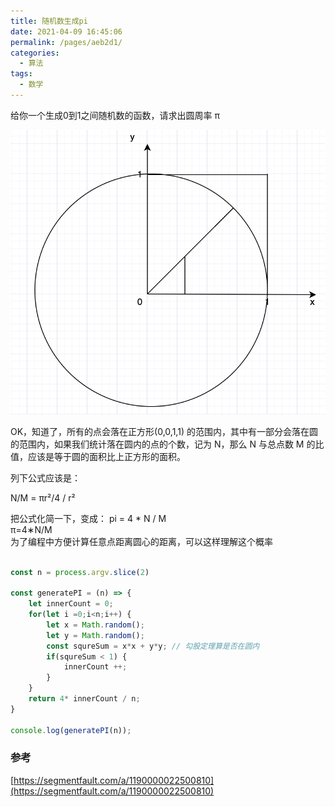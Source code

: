 ```yaml
---
title: 随机数生成pi
date: 2021-04-09 16:45:06
permalink: /pages/aeb2d1/
categories:
  - 算法
tags:
  - 数学
---
```


给你一个生成0到1之间随机数的函数，请求出圆周率 π  

<img src="./imgs/generatePI.png"/>

OK，知道了，所有的点会落在正方形(0,0,1,1) 的范围内，其中有一部分会落在圆的范围内，如果我们统计落在圆内的点的个数，记为 N，那么 N 与总点数 M 的比值，应该是等于圆的面积比上正方形的面积。

列下公式应该是：

N/M = πr²/4 / r²
​	
 
把公式化简一下，变成：
pi = 4 * N / M  
π=4∗N/M  
为了编程中方便计算任意点距离圆心的距离，可以这样理解这个概率

```js

const n = process.argv.slice(2)

const generatePI = (n) => {
    let innerCount = 0;
    for(let i =0;i<n;i++) {
        let x = Math.random();
        let y = Math.random();
        const squreSum = x*x + y*y; // 勾股定理算是否在圆内
        if(squreSum < 1) {
            innerCount ++;
        }
    }
    return 4* innerCount / n;
}

console.log(generatePI(n));
```

### 参考

[https://segmentfault.com/a/1190000022500810](https://segmentfault.com/a/1190000022500810)